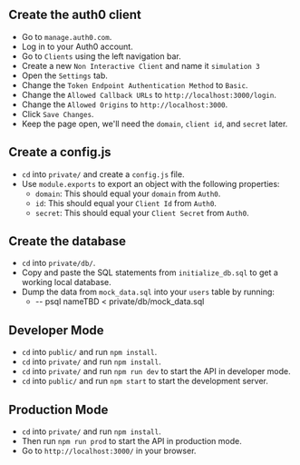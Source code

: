 ## Create the auth0 client
* Go to `manage.auth0.com`.
* Log in to your Auth0 account.
* Go to `Clients` using the left navigation bar.
* Create a new `Non Interactive Client` and name it `simulation 3`
* Open the `Settings` tab.
* Change the `Token Endpoint Authentication Method` to `Basic`.
* Change the `Allowed Callback URLs` to `http://localhost:3000/login`.
* Change the `Allowed Origins` to `http://localhost:3000`.
* Click `Save Changes`.
* Keep the page open, we'll need the `domain`, `client id`, and `secret` later.

## Create a config.js
* `cd` into `private/` and create a `config.js` file.
* Use `module.exports` to export an object with the following properties:
  * `domain`: This should equal your `domain` from `Auth0`.
  * `id`: This should equal your `Client Id` from `Auth0`.
  * `secret`: This should equal your `Client Secret` from `Auth0`.

## Create the database
* `cd` into `private/db/`.
* Copy and paste the SQL statements from `initialize_db.sql` to get a working local database.
* Dump the data from `mock_data.sql` into your `users` table by running:
  * -- psql nameTBD < private/db/mock_data.sql

## Developer Mode
* `cd` into `public/` and run `npm install`.
* `cd` into `private/` and run `npm install`.
* `cd` into `private/` and run `npm run dev` to start the API in developer mode.
* `cd` into `public/` and run `npm start` to start the development server. 

## Production Mode
* `cd` into `private/` and run `npm install`.
* Then run `npm run prod` to start the API in production mode.
* Go to `http://localhost:3000/` in your browser.
